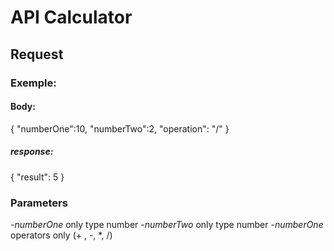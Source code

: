 # API Calculator

## Request

### Exemple:

#### **Body:**
{
	"numberOne":10,
	"numberTwo":2,
	"operation": "/"
}
##### **response**:
{
  "result": 5
}
### Parameters
-*numberOne* only type number
-*numberTwo* only type number
-*numberOne* operators only (+ , -, *, /)